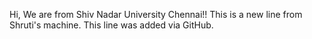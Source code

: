 Hi, We are from Shiv Nadar University Chennai!!
This is a new line from Shruti's machine.
This line was added via GitHub.
